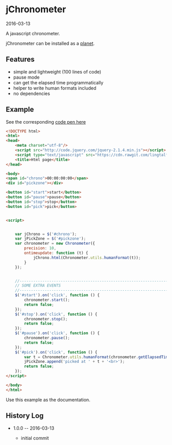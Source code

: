 jChronometer
================
2016-03-13


A javascript chronometer.




jChronometer can be installed as a [planet](https://github.com/lingtalfi/Observer/blob/master/article/article.planetReference.eng.md).





Features
-------------

- simple and lightweight (100 lines of code)
- pause mode
- can get the elapsed time programmatically
- helper to write human formats included
- no dependencies





Example
------------


See the corresponding [code pen here](http://codepen.io/anon/pen/YqGNzX)


```html
<!DOCTYPE html>
<html>
<head>
    <meta charset="utf-8"/>
    <script src="http://code.jquery.com/jquery-2.1.4.min.js"></script>
    <script type="text/javascript" src="https://cdn.rawgit.com/lingtalfi/jChronometer/master/www/libs/jchronometer/js/jchronometer.js"></script>
    <title>Html page</title>
</head>

<body>
<span id="chrono">00:00:00:00</span>
<div id="pickzone"></div>

<button id="start">start</button>
<button id="pause">pause</button>
<button id="stop">stop</button>
<button id="pick">pick</button>


<script>


    var jChrono = $('#chrono');
    var jPickZone = $('#pickzone');
    var chronometer = new Chronometer({
        precision: 10,
        ontimeupdate: function (t) {
            jChrono.html(Chronometer.utils.humanFormat(t));
        }
    });


    //------------------------------------------------------------------------------/
    // SOME EXTRA EVENTS
    //------------------------------------------------------------------------------/
    $('#start').on('click', function () {
        chronometer.start();
        return false;
    });
    $('#stop').on('click', function () {
        chronometer.stop();
        return false;
    });
    $('#pause').on('click', function () {
        chronometer.pause();
        return false;
    });
    $('#pick').on('click', function () {
        var t = Chronometer.utils.humanFormat(chronometer.getElapsedTime());
        jPickZone.append('picked at ' + t + '<br>');
        return false;
    });
</script>

</body>
</html>
```

Use this example as the documentation.





History Log
------------------
    
- 1.0.0 -- 2016-03-13

    - initial commit
    
    
